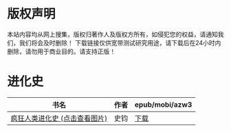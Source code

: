 # 版权声明

本站内容均从网上搜集，版权归著作人及版权方所有，如侵犯您的权益，请通知我们，我们将会及时删除！ 下载链接仅供宽带测试研究用途，请下载后在24小时内删除，请勿用于商业目的。请支持正版！

# 进化史

| 书名 | 作者 | epub/mobi/azw3 |
| --- | --- | --- |
| [疯狂人类进化史 (点击查看图片)](https://www.dushupai.com/attachment/2024/06/01/4062f98eba56e2fa.jpg) | 史钧 | [下载](https://url89.ctfile.com/f/31084289-1357006132-4466cf?p=8866) |

